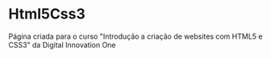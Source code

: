 # Html5Css3
Página criada para o curso "Introdução a criação de websites com HTML5 e CSS3" da Digital Innovation One
